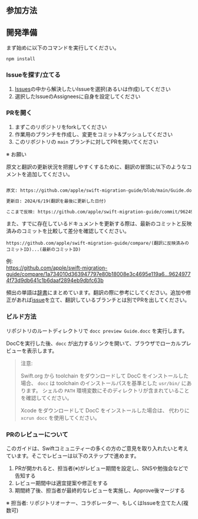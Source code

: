 ## 参加方法

## 開発準備

まず始めに以下のコマンドを実行してください。

```text
npm install
```

### Issueを探す/立てる

1. [Issues](https://github.com/stzn/swift-migration-guide-jp/issues)の中から解決したいIssueを選択(あるいは作成)してください
2. 選択したIssueのAssigneesに自身を設定してください 

### PRを開く

1. まずこのリポジトリをforkしてください
2. 作業用のブランチを作成し、変更をコミット&プッシュしてください
3. このリポジトリの `main` ブランチに対してPRを開いてください

※ お願い  

原文と翻訳の更新状況を把握しやすくするために、翻訳の冒頭に以下のようなコメントを追加してください。

```markdown

原文: https://github.com/apple/swift-migration-guide/blob/main/Guide.docc/DataRaceSafety.md

更新日: 2024/6/19(翻訳を最後に更新した日付)

ここまで反映: https://github.com/apple/swift-migration-guide/commit/96249774f73d9db641c1b6daaf2894eb9dbfc63b(翻訳した最新のコミットID)

```

また、すでに存在しているドキュメントを更新する際は、最新のコミットと反映済みのコミットを比較して差分を確認してください。

```
https://github.com/apple/swift-migration-guide/compare/(翻訳に反映済みのコミットID)...(最新のコミットID)
```

例:  
https://github.com/apple/swift-migration-guide/compare/1a734010d363947797e80b18008e3c4695e119a6...96249774f73d9db641c1b6daaf2894eb9dbfc63b

頻出の単語は[辞書](dictionary.md)にまとめています。翻訳の際に参考にしてください。追加や修正があれば[issue](https://github.com/stzn/swift-migration-guide-jp/issues)を立て、翻訳しているブランチとは別でPRを出してください。  

### ビルド方法

リポジトリのルートディレクトリで `docc preview Guide.docc` を実行します。

DocCを実行した後、`docc` が出力するリンクを開いて、ブラウザでローカルプレビューを表示します。

> 注意:
>
> Swift.org から toolchain をダウンロードして DocC をインストールした場合、
> `docc` は toolchain のインストールパスを基準とした `usr/bin/` にあります。
> シェルの `PATH` 環境変数にそのディレクトリが含まれていることを確認してください。
> 
> Xcode をダウンロードして DocC をインストールした場合は、
> 代わりに `xcrun docc` を使用してください。

### PRのレビューについて

このガイドは、Swiftコミュニティーの多くの方のご意見を取り入れたいと考えています。そこでレビューは以下のステップで進めます。

1. PRが開かれると、担当者(※)がレビュー期間を設定し、SNSや勉強会などで告知する
2. レビュー期間中は適宜提案や修正をする
3. 期間終了後、担当者が最終的なレビューを実施し、Approve後マージする

※ 担当者: リポジトリオーナー、コラボレーター、もしくはIssueを立てた人(複数可)